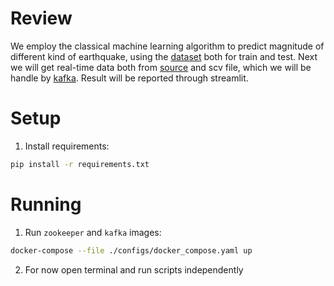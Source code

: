 # Review

We employ the classical machine learning algorithm to predict magnitude of different kind of earthquake, using the [dataset](https://www.kaggle.com/datasets/warcoder/earthquake-dataset?select=earthquake_data.csv) both for train and test. Next we will get real-time data both from [source](https://earthquake.usgs.gov/fdsnws/event/1/#methods) and scv file, which we will be handle by [kafka](https://kafka.apache.org/). Result will be reported through streamlit.

# Setup 

1. Install requirements:
```bash
pip install -r requirements.txt
```

# Running 
1. Run `zookeeper` and `kafka` images:
```bash 
docker-compose --file ./configs/docker_compose.yaml up 
```

2. For now open terminal and run scripts independently
